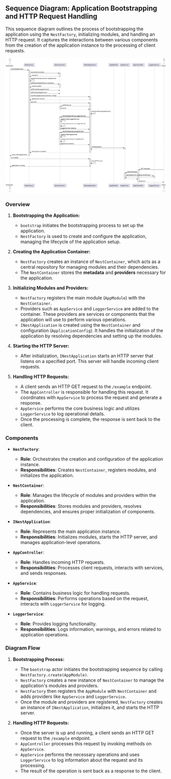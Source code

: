 ## Sequence Diagram: Application Bootstrapping and HTTP Request Handling

This sequence diagram outlines the process of bootstrapping the application using the `NestFactory`, initializing
modules, and handling an HTTP request. It captures the interactions between various components from the creation of the
application instance to the processing of client requests.

![Bootstrapping Process](https://raw.githubusercontent.com/Rohitkumar-u1y6l/nestjs-clone/main/assets/nestjs-bootstrapping-process.svg)

### Overview

1. **Bootstrapping the Application:**

   - `bootstrap` initiates the bootstrapping process to set up the application.
   - `NestFactory` is used to create and configure the application, managing the lifecycle of the application setup.

2. **Creating the Application Container:**

   - `NestFactory` creates an instance of `NestContainer`, which acts as a central repository for managing modules and
     their dependencies.
   - The `NestContainer` stores the **metadata** and **providers** necessary for the application.

3. **Initializing Modules and Providers:**

   - `NestFactory` registers the main module (`AppModule`) with the `NestContainer`.
   - Providers such as `AppService` and `LoggerService` are added to the container. These providers are services or
     components that the application will use to perform various operations.
   - `INestApplication` is created using the `NestContainer` and configuration (`ApplicationConfig`). It handles the
     initialization of the application by resolving dependencies and setting up the modules.

4. **Starting the HTTP Server:**

   - After initialization, `INestApplication` starts an HTTP server that listens on a specified port. This server will
     handle incoming client requests.

5. **Handling HTTP Requests:**
   - A client sends an HTTP GET request to the `/example` endpoint.
   - The `AppController` is responsible for handling this request. It coordinates with `AppService` to process the
     request and generate a response.
   - `AppService` performs the core business logic and utilizes `LoggerService` to log operational details.
   - Once the processing is complete, the response is sent back to the client.

### Components

- **`NestFactory`**:

  - **Role**: Orchestrates the creation and configuration of the application instance.
  - **Responsibilities**: Creates `NestContainer`, registers modules, and initializes the application.

- **`NestContainer`**:

  - **Role**: Manages the lifecycle of modules and providers within the application.
  - **Responsibilities**: Stores modules and providers, resolves dependencies, and ensures proper initialization of
    components.

- **`INestApplication`**:

  - **Role**: Represents the main application instance.
  - **Responsibilities**: Initializes modules, starts the HTTP server, and manages application-level operations.

- **`AppController`**:

  - **Role**: Handles incoming HTTP requests.
  - **Responsibilities**: Processes client requests, interacts with services, and sends responses.

- **`AppService`**:

  - **Role**: Contains business logic for handling requests.
  - **Responsibilities**: Performs operations based on the request, interacts with `LoggerService` for logging.

- **`LoggerService`**:
  - **Role**: Provides logging functionality.
  - **Responsibilities**: Logs information, warnings, and errors related to application operations.

### Diagram Flow

1. **Bootstrapping Process:**

   - The `bootstrap` actor initiates the bootstrapping sequence by calling `NestFactory.create(AppModule)`.
   - `NestFactory` creates a new instance of `NestContainer` to manage the application's modules and providers.
   - `NestFactory` then registers the `AppModule` with `NestContainer` and adds providers like `AppService`
     and `LoggerService`.
   - Once the module and providers are registered, `NestFactory` creates an instance of `INestApplication`, initializes
     it, and starts the HTTP server.

2. **Handling HTTP Requests:**
   - Once the server is up and running, a client sends an HTTP GET request to the `/example` endpoint.
   - `AppController` processes this request by invoking methods on `AppService`.
   - `AppService` performs the necessary operations and uses `LoggerService` to log information about the request and
     its processing.
   - The result of the operation is sent back as a response to the client.
